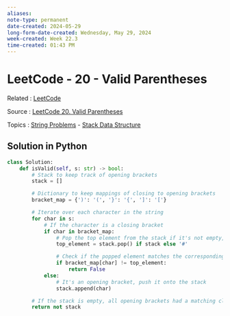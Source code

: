 ```yaml
---
aliases:
note-type: permanent
date-created: 2024-05-29
long-form-date-created: Wednesday, May 29, 2024
week-created: Week 22.3
time-created: 01:43 PM
---
```


# LeetCode - 20 - Valid Parentheses

Related : [LeetCode](LeetCode)

Source : [LeetCode 20. Valid Parentheses](https://leetcode.com/problems/valid-parentheses/)

Topics : [String Problems](String%20Problems) - [Stack Data Structure](../_inbox/Stack%20Data%20Structure.md)

## Solution in Python

```python
class Solution:
    def isValid(self, s: str) -> bool:
        # Stack to keep track of opening brackets
        stack = []

        # Dictionary to keep mappings of closing to opening brackets
        bracket_map = {')': '(', '}': '{', ']': '['}

        # Iterate over each character in the string
        for char in s:
            # If the character is a closing bracket
            if char in bracket_map:
                # Pop the top element from the stack if it's not empty, otherwise assign a dummy value
                top_element = stack.pop() if stack else '#'

                # Check if the popped element matches the corresponding opening bracket
                if bracket_map[char] != top_element:
                    return False
            else:
                # It's an opening bracket, push it onto the stack
                stack.append(char)

        # If the stack is empty, all opening brackets had a matching closing bracket
        return not stack
```
